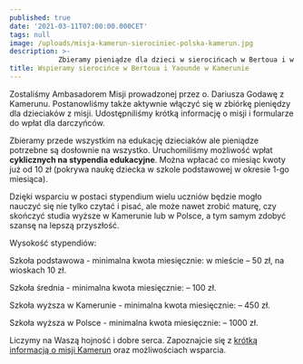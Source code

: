 ```yaml
---
published: true
date: '2021-03-11T07:00:00.000CET'
tags: null
image: /uploads/misja-kamerun-sierociniec-polska-kamerun.jpg
description: >-
            Zbieramy pieniądze dla dzieci w sierocińcach w Bertoua i w Yaounde, w Kamerunie, prowadzonych przez o. Dariusza Godawę. 
title: Wspieramy sierocińce w Bertoua i Yaounde w Kamerunie
---
```


Zostaliśmy Ambasadorem Misji prowadzonej przez o. Dariusza Godawę z Kamerunu. Postanowliśmy także aktywnie włączyć się w zbiórkę pieniędzy dla dzieciaków z misji. Udostępniliśmy krótką informację o misji i formularze do wpłat dla darczyńców.

Zbieramy przede wszystkim na edukację dzieciaków ale pieniądze potrzebne są dosłownie na wszystko. Uruchomiliśmy możliwość wpłat <strong>cyklicznych na stypendia edukacyjne</strong>. Można wpłacać co miesiąc kwoty już od 10 zł (pokrywa naukę dziecka w szkole podstawowej w okresie 1-go miesiąca).

Dzięki wsparciu w postaci stypendium wielu uczniów będzie mogło nauczyć się nie tylko czytać i pisać, ale może nawet zrobić maturę, czy skończyć studia wyższe w Kamerunie lub w Polsce, a tym samym zdobyć szansę na lepszą przyszłość.

​Wysokość stypendiów:​

Szkoła podstawowa - minimalna kwota miesięcznie: w mieście – 50 zł, na wioskach 10 zł.

Szkoła średnia - minimalna kwota miesięcznie: – 100 zł.

Szkoła wyższa w Kamerunie - minimalna kwota miesięcznie: – 450 zł.

Szkoła wyższa w Polsce - minimalna kwota miesięcznie: – 1000 zł.


Liczymy na Waszą hojność i dobre serca. Zapoznajcie się z <a href="/misja-kamerun/">krótką informacją o misji Kamerun</a> oraz możliwościach wsparcia.
